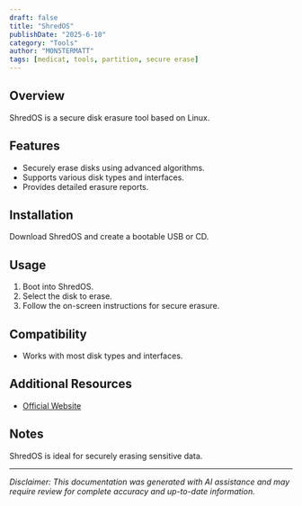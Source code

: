 ```yaml
---
draft: false
title: "ShredOS"
publishDate: "2025-6-10"
category: "Tools"
author: "MON5TERMATT"
tags: [medicat, tools, partition, secure erase]
---
```


## Overview
ShredOS is a secure disk erasure tool based on Linux.

## Features
- Securely erase disks using advanced algorithms.
- Supports various disk types and interfaces.
- Provides detailed erasure reports.

## Installation
Download ShredOS and create a bootable USB or CD.

## Usage
1. Boot into ShredOS.
2. Select the disk to erase.
3. Follow the on-screen instructions for secure erasure.

## Compatibility
- Works with most disk types and interfaces.

## Additional Resources
- [Official Website](https://github.com/PartialVolume/shredos.x86_64)

## Notes
ShredOS is ideal for securely erasing sensitive data.

---

*Disclaimer: This documentation was generated with AI assistance and may require review for complete accuracy and up-to-date information.*